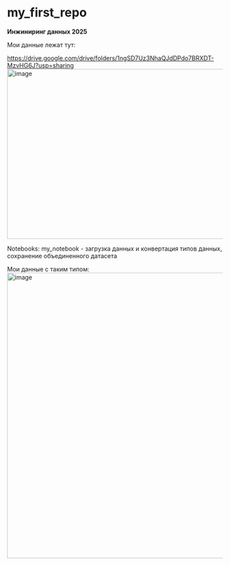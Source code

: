 # my_first_repo
**Инжиниринг данных 2025**

Мои данные лежат тут:

https://drive.google.com/drive/folders/1ngSD7Uz3NhaQJdDPdo7BRXDT-MzvHG6J?usp=sharing
<img width="1280" height="397" alt="image" src="https://github.com/user-attachments/assets/5d73f9e6-8a2a-4faf-96d8-d0f732551640" />

Notebooks: my_notebook - загрузка данных и конвертация типов данных, сохранение объединенного датасета

Мои данные с таким типом:
<img width="1280" height="667" alt="image" src="https://github.com/user-attachments/assets/e39b68e2-da41-42b9-93fb-4070801ca3b5" />
